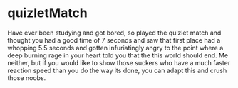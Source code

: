 # quizletMatch
Have ever been studying and got bored, so played the quizlet match and thought you had a good time of 7 seconds and saw that first place had a whopping 5.5 seconds and gotten infuriatingly angry to the point where a deep burning rage in your heart told you that the this world should end. Me neither, but if you would like to show those suckers who have a much faster reaction speed than you do the way its done, you can adapt this and crush those noobs.
